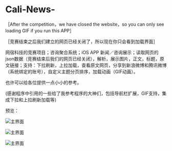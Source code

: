 # Cali-News-
［After the competition，we have closed the website，so you can only see loading GIF if you run this APP］

［竞赛结束之后我们建立的网页已经关闭了，所以现在你只会看到加载界面］

网宿科技的竞赛项目；咨询聚合系统；iOS APP 新闻／咨询展示；读取网页的json数据（竞赛结束后我们的网页已经关闭），解析，展示图片，正文，标题，原文链接；支持：下拉刷新，上拉加载，查看原文网页，分享到新浪微博和腾讯微博（系统绑定的账号），自定义主题分页排序，加载动画（GIF动画）。

也许可以给各位提供一点小小的参考。

(感谢程序中引用的一些给了我参考程序的大神们，包括导航栏扩展，GIF支持，集成下拉和上拉刷新加载等)

预览：

![主界面](https://github.com/Orancz/Cali-News-/raw/master/APP图片预览/yulan1.jpg)
 
![主界面](https://github.com/Orancz/Cali-News-/raw/master/APP图片预览/yulan2.jpg)
 
![主界面](https://github.com/Orancz/Cali-News-/raw/master/APP图片预览/yulan3.jpg)
 
 
